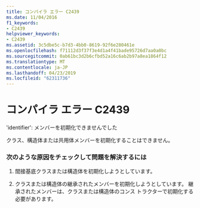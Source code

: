 ```yaml
---
title: コンパイラ エラー C2439
ms.date: 11/04/2016
f1_keywords:
- C2439
helpviewer_keywords:
- C2439
ms.assetid: 3c5dbe5c-b7d3-4bb0-8619-92f6e280461e
ms.openlocfilehash: f71112d3f37f3e4d1a4f41bade95726d7aa0a0bc
ms.sourcegitcommit: 0ab61bc3d2b6cfbd52a16c6ab2b97a8ea1864f12
ms.translationtype: MT
ms.contentlocale: ja-JP
ms.lasthandoff: 04/23/2019
ms.locfileid: "62311736"
---
```

# <a name="compiler-error-c2439"></a>コンパイラ エラー C2439

'identifier': メンバーを初期化できませんでした

クラス、構造体または共用体メンバーを初期化することはできません。

### <a name="to-fix-by-checking-the-following-possible-causes"></a>次のような原因をチェックして問題を解決するには

1. 間接基底クラスまたは構造体を初期化しようとしています。

1. クラスまたは構造体の継承されたメンバーを初期化しようとしています。 継承されたメンバーは、クラスまたは構造体のコンス トラクターで初期化する必要があります。